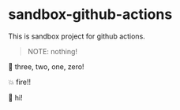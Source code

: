 # sandbox-github-actions

This is sandbox project for github actions.

> NOTE: nothing!

:rocket: three, two, one, zero!

:boom: fire!!

:hatching_chick: hi!
